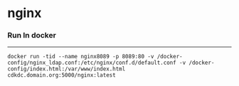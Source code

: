 nginx
======

### Run In docker
--------------
```
docker run -tid --name nginx8089 -p 8089:80 -v /docker-config/nginx_ldap.conf:/etc/nginx/conf.d/default.conf -v /docker-config/index.html:/var/www/index.html cdkdc.domain.org:5000/nginx:latest
```
